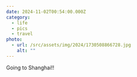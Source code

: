 ```yaml
---
date: 2024-11-02T00:54:00.000Z
category:
  - life
  - pics
  - travel
photo:
  - url: /src/assets/img/2024/1730508866728.jpg
    alt: ""
---
```


Going to Shanghai!!
